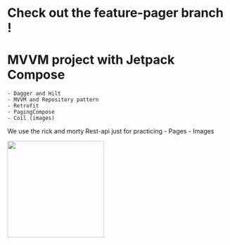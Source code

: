 # Check out the feature-pager branch !

# MVVM project with Jetpack Compose

    - Dagger and Hilt
    - MVVM and Repository pattern
    - Retrofit
    - PagingCompose
    - Coil (images)



We use the rick and morty Rest-api just for practicing 
    - Pages
    - Images
    

<img src="https://github.com/user-attachments/assets/ca67e7ae-0dbf-43b3-b848-85ae43032ea4" width="220" />
